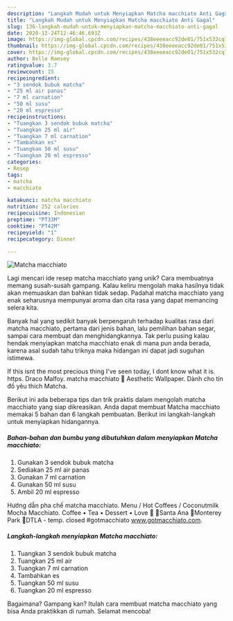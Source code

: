 ```yaml
---
description: "Langkah Mudah untuk Menyiapkan Matcha macchiato Anti Gagal"
title: "Langkah Mudah untuk Menyiapkan Matcha macchiato Anti Gagal"
slug: 136-langkah-mudah-untuk-menyiapkan-matcha-macchiato-anti-gagal
date: 2020-12-24T12:46:46.693Z
image: https://img-global.cpcdn.com/recipes/438eeeeacc92de01/751x532cq70/matcha-macchiato-foto-resep-utama.jpg
thumbnail: https://img-global.cpcdn.com/recipes/438eeeeacc92de01/751x532cq70/matcha-macchiato-foto-resep-utama.jpg
cover: https://img-global.cpcdn.com/recipes/438eeeeacc92de01/751x532cq70/matcha-macchiato-foto-resep-utama.jpg
author: Belle Ramsey
ratingvalue: 3.7
reviewcount: 15
recipeingredient:
- "3 sendok bubuk matcha"
- "25 ml air panas"
- "7 ml carnation"
- "50 ml susu"
- "20 ml espresso"
recipeinstructions:
- "Tuangkan 3 sendok bubuk matcha"
- "Tuangkan 25 ml air"
- "Tuangkan 7 ml carnation"
- "Tambahkan es"
- "Tuangkan 50 ml susu"
- "Tuangkan 20 ml espresso"
categories:
- Resep
tags:
- matcha
- macchiato

katakunci: matcha macchiato 
nutrition: 252 calories
recipecuisine: Indonesian
preptime: "PT33M"
cooktime: "PT42M"
recipeyield: "1"
recipecategory: Dinner

---
```



![Matcha macchiato](https://img-global.cpcdn.com/recipes/438eeeeacc92de01/751x532cq70/matcha-macchiato-foto-resep-utama.jpg)

Lagi mencari ide resep matcha macchiato yang unik? Cara membuatnya memang susah-susah gampang. Kalau keliru mengolah maka hasilnya tidak akan memuaskan dan bahkan tidak sedap. Padahal matcha macchiato yang enak seharusnya mempunyai aroma dan cita rasa yang dapat memancing selera kita.

Banyak hal yang sedikit banyak berpengaruh terhadap kualitas rasa dari matcha macchiato, pertama dari jenis bahan, lalu pemilihan bahan segar, sampai cara membuat dan menghidangkannya. Tak perlu pusing kalau hendak menyiapkan matcha macchiato enak di mana pun anda berada, karena asal sudah tahu triknya maka hidangan ini dapat jadi suguhan istimewa.

If this isnt the most precious thing I&#39;ve seen today, I dont know what it is. https. Draco Malfoy. matcha macchiato 🍵 Aesthetic Wallpaper. Dành cho tín đồ yêu thích Matcha.


Berikut ini ada beberapa tips dan trik praktis dalam mengolah matcha macchiato yang siap dikreasikan. Anda dapat membuat Matcha macchiato memakai 5 bahan dan 6 langkah pembuatan. Berikut ini langkah-langkah untuk menyiapkan hidangannya.

<!--inarticleads1-->

##### Bahan-bahan dan bumbu yang dibutuhkan dalam menyiapkan Matcha macchiato:

1. Gunakan 3 sendok bubuk matcha
1. Sediakan 25 ml air panas
1. Gunakan 7 ml carnation
1. Gunakan 50 ml susu
1. Ambil 20 ml espresso


Hướng dẫn pha chế matcha macchiato. Menu / Hot Coffees / Coconutmilk Mocha Macchiato. Coffee • Tea • Dessert • Love 🧋 📍Santa Ana 📍Monterey Park 📍DTLA - temp. closed #gotmacchiato www.gotmacchiato.com. 

<!--inarticleads2-->

##### Langkah-langkah menyiapkan Matcha macchiato:

1. Tuangkan 3 sendok bubuk matcha
1. Tuangkan 25 ml air
1. Tuangkan 7 ml carnation
1. Tambahkan es
1. Tuangkan 50 ml susu
1. Tuangkan 20 ml espresso




Bagaimana? Gampang kan? Itulah cara membuat matcha macchiato yang bisa Anda praktikkan di rumah. Selamat mencoba!
